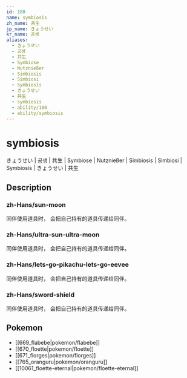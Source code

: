 ```yaml
---
id: 180
name: symbiosis
zh_name: 共生
jp_name: きょうせい
kr_name: 공생
aliases:
  - きょうせい
  - 공생
  - 共生
  - Symbiose
  - Nutznießer
  - Simbiosis
  - Simbiosi
  - Symbiosis
  - きょうせい
  - 共生
  - symbiosis
  - ability/180
  - ability/symbiosis
---
```

# symbiosis

きょうせい | 공생 | 共生 | Symbiose | Nutznießer | Simbiosis | Simbiosi | Symbiosis | きょうせい | 共生

## Description

### zh-Hans/sun-moon

同伴使用道具时，
会把自己持有的道具传递给同伴。

### zh-Hans/ultra-sun-ultra-moon

同伴使用道具时，
会把自己持有的道具传递给同伴。

### zh-Hans/lets-go-pikachu-lets-go-eevee

同伴使用道具时，
会把自己持有的道具传递给同伴。

### zh-Hans/sword-shield

同伴使用道具时，
会把自己持有的道具传递给同伴。

## Pokemon

- [[669_flabebe|pokemon/flabebe]]
- [[670_floette|pokemon/floette]]
- [[671_florges|pokemon/florges]]
- [[765_oranguru|pokemon/oranguru]]
- [[10061_floette-eternal|pokemon/floette-eternal]]

